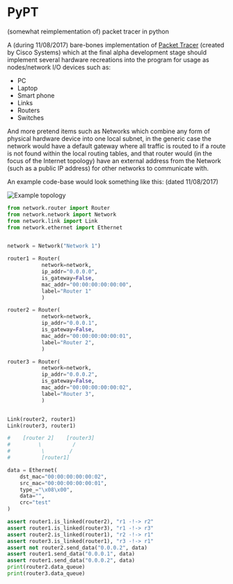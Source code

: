 # PyPT
(somewhat reimplementation of) packet tracer in python

A (during 11/08/2017) bare-bones implementation of [Packet Tracer](https://www.netacad.com/courses/packet-tracer-download/) (created by Cisco Systems) which at the final alpha development stage should implement several hardware recreations into the program for usage as nodes/network I/O devices such as:

- PC
- Laptop
- Smart phone
- Links
- Routers
- Switches

And more pretend items such as Networks which combine any form of physical hardware device into one local subnet, in the generic case the network would have a default gateway where all traffic is routed to if a route is not found within the local routing tables, and that router would (in the focus of the Internet topology) have an external address from the Network (such as a public IP address) for other networks to communicate with.

An example code-base would look something like this: (dated 11/08/2017)

![Example topology](http://i.imgur.com/UXEFTwh.png)

```python
from network.router import Router
from network.network import Network
from network.link import Link
from network.ethernet import Ethernet


network = Network("Network 1")

router1 = Router(
           network=network,
           ip_addr="0.0.0.0",
           is_gateway=False,
           mac_addr="00:00:00:00:00:00",
           label="Router 1"
           )

router2 = Router(
           network=network,
           ip_addr="0.0.0.1",
           is_gateway=False,
           mac_addr="00:00:00:00:00:01",
           label="Router 2",
           )

router3 = Router(
           network=network,
           ip_addr="0.0.0.2",
           is_gateway=False,
           mac_addr="00:00:00:00:00:02",
           label="Router 3",
           )


Link(router2, router1)
Link(router3, router1)

#    [router 2]    [router3]
#         \          /
#          \        /
#          [router1]

data = Ethernet(
    dst_mac="00:00:00:00:00:02",
    src_mac="00:00:00:00:00:01",
    type_="\x08\x00",
    data="",
    crc="test"
)

assert router1.is_linked(router2), "r1 -!-> r2"
assert router1.is_linked(router3), "r1 -!-> r3"
assert router2.is_linked(router1), "r2 -!-> r1"
assert router3.is_linked(router1), "r3 -!-> r1"
assert not router2.send_data("0.0.0.2", data)
assert router1.send_data("0.0.0.1", data)
assert router1.send_data("0.0.0.2", data)
print(router2.data_queue)
print(router3.data_queue)
```
